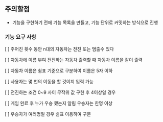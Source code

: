 ## 주의할점 
 - 기능을 구현하기 전에 기능 목록을 만들고, 기능 단위로 커밋하는 방식으로 진행

### 기능 요구 사항
[ ] 주어진 횟수 동안 n대의 자동차는 전진 또는 멈출수 있다

[ ] 자동차에 이름 부여 전진하는 자동차 출력할 때 자동차 이름을 같이 출력

[ ] 자동차 이름은 쉼표 기준으로 구분하여 이름은 5자 이하

[ ] 사용자는 몇 번의 이동을 할 것이지 입력 가능

[ ] 전진하는 조건 0~9 사이 무작위 값 구한 후 4이상일 경우

[ ] 게임 완료 후 누가 우승 했는지 알림 우승자는 한명 이상

[ ] 우승자가 여러명일 경우 쉼표 이용하여 구분
